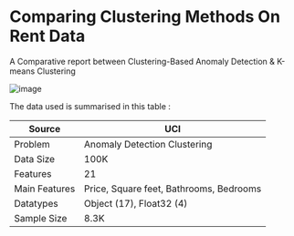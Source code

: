 # Comparing Clustering Methods On Rent Data
A Comparative report between Clustering-Based Anomaly Detection &amp; K-means Clustering

![image](https://github.com/stardustyangel/DMD-Report/assets/89689459/13b5e2aa-e86a-4b01-b9b6-784b3727b724)

The data used is summarised in this table : 

| Source | UCI |
|---|---|
| Problem | Anomaly Detection Clustering |
| Data Size | 100K |
| Features | 21 |
| Main Features | Price, Square feet, Bathrooms, Bedrooms |
| Datatypes | Object (17), Float32 (4) |
| Sample Size | 8.3K |
